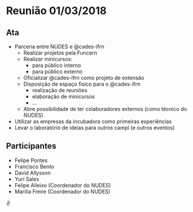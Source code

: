 # Reunião 01/03/2018

## Ata

* Parceria entre NUDES e @cades-ifrn
  * Realizar projetos pela Funcern
  * Realizar minicursos:
    * para público interno
    * para público externo
  * Oficializar @cades-ifrn como projeto de extensão
  * Disposição de espaço fisico para o @cades-ifrn
    * realização de reuniões
    * elaboração de minicursos
    * ...
  * Abre possibilidade de ter colaboradores externos (como técnico do NUDES)
* Utilizar as empresas da incubadora como primeiras experiências
* Levar o laboratório de ideias para outros campi (e outros eventos)
  
## Participantes

* Felipe Pontes
* Francisco Bento
* David Allysson
* Yuri Sales
* Felipe Alleixo (Coordenador do NUDES)
* Marília Freire (Coordenador do NUDES)

:v:
